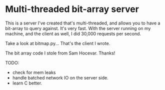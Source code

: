 Multi-threaded bit-array server
===============================

This is a server I've created that's multi-threaded, and allows you to have
a bit-array to query against. It's very fast. With the server running on my
machine, and the client as well, I did 30,000 requests per second.

Take a look at bitmap.py... That's the client I wrote.

The bit array code I stole from Sam Hocevar. Thanks!

TODO:

* check for mem leaks
* handle batched network IO on the server side.
* learn C better.


